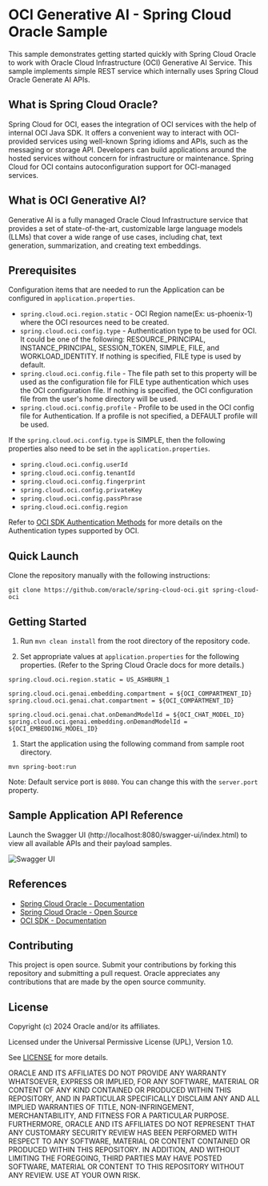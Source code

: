 # OCI Generative AI - Spring Cloud Oracle Sample

This sample demonstrates getting started quickly with Spring Cloud Oracle to work with Oracle Cloud Infrastructure (OCI) Generative AI Service. This sample implements simple REST service which internally uses Spring Cloud Oracle Generate AI APIs.

## What is Spring Cloud Oracle?

Spring Cloud for OCI, eases the integration of OCI services with the help of internal OCI Java SDK. It offers a convenient way to interact with OCI-provided services using well-known Spring idioms and APIs, such as the messaging or storage API. Developers can build applications around the hosted services without concern for infrastructure or maintenance. Spring Cloud for OCI contains autoconfiguration support for OCI-managed services.

## What is OCI Generative AI?

Generative AI is a fully managed Oracle Cloud Infrastructure service that provides a set of state-of-the-art, customizable large language models (LLMs) that cover a wide range of use cases, including chat, text generation, summarization, and creating text embeddings.

## Prerequisites
Configuration items that are needed to run the Application can be configured in `application.properties`.

* `spring.cloud.oci.region.static` - OCI Region name(Ex: us-phoenix-1) where the OCI resources need to be created.
* `spring.cloud.oci.config.type` - Authentication type to be used for OCI. It could be one of the following: RESOURCE_PRINCIPAL, INSTANCE_PRINCIPAL, SESSION_TOKEN, SIMPLE, FILE, and WORKLOAD_IDENTITY. If nothing is specified, FILE type is used by default.
* `spring.cloud.oci.config.file` - The file path set to this property will be used as the configuration file for FILE type authentication which uses the OCI configuration file. If nothing is specified, the OCI configuration file from the user's home directory will be used.
* `spring.cloud.oci.config.profile` - Profile to be used in the OCI config file for Authentication. If a profile is not specified, a DEFAULT profile will be used.

If the `spring.cloud.oci.config.type` is SIMPLE, then the following properties also need to be set in the `application.properties`.

* `spring.cloud.oci.config.userId`
* `spring.cloud.oci.config.tenantId`
* `spring.cloud.oci.config.fingerprint`
* `spring.cloud.oci.config.privateKey`
* `spring.cloud.oci.config.passPhrase`
* `spring.cloud.oci.config.region`

Refer to [OCI SDK Authentication Methods](https://docs.oracle.com/en-us/iaas/Content/API/Concepts/sdk_authentication_methods.htm) for more details on the Authentication types supported by OCI.

## Quick Launch

Clone the repository manually with the following instructions:

```
git clone https://github.com/oracle/spring-cloud-oci.git spring-cloud-oci
```

## Getting Started

1. Run `mvn clean install` from the root directory of the repository code.

1. Set appropriate values at `application.properties` for the following properties. (Refer to the Spring Cloud Oracle docs for more details.)
```
spring.cloud.oci.region.static = US_ASHBURN_1

spring.cloud.oci.genai.embedding.compartment = ${OCI_COMPARTMENT_ID}
spring.cloud.oci.genai.chat.compartment = ${OCI_COMPARTMENT_ID}

spring.cloud.oci.genai.chat.onDemandModelId = ${OCI_CHAT_MODEL_ID}
spring.cloud.oci.genai.embedding.onDemandModelId = ${OCI_EMBEDDING_MODEL_ID}
```
1. Start the application using the following command from sample root directory.
```
mvn spring-boot:run
```

Note: Default service port is `8080`. You can change this with the  `server.port` property.

## Sample Application API Reference

Launch the Swagger UI (http://localhost:8080/swagger-ui/index.html) to view all available APIs and their payload samples.

![Swagger UI](./images/swagger-ui.png)

## References
* [Spring Cloud Oracle - Documentation](#)
* [Spring Cloud Oracle - Open Source](https://github.com/oracle/spring-cloud-oci)
* [OCI SDK - Documentation](https://docs.oracle.com/en-us/iaas/Content/API/Concepts/sdks.htm)

## Contributing
This project is open source.  Submit your contributions by forking this repository and submitting a pull request.  Oracle appreciates any contributions that are made by the open source community.

## License
Copyright (c) 2024 Oracle and/or its affiliates.

Licensed under the Universal Permissive License (UPL), Version 1.0.

See [LICENSE](../../LICENSE.txt) for more details.

ORACLE AND ITS AFFILIATES DO NOT PROVIDE ANY WARRANTY WHATSOEVER, EXPRESS OR IMPLIED, FOR ANY SOFTWARE, MATERIAL OR CONTENT OF ANY KIND CONTAINED OR PRODUCED WITHIN THIS REPOSITORY, AND IN PARTICULAR SPECIFICALLY DISCLAIM ANY AND ALL IMPLIED WARRANTIES OF TITLE, NON-INFRINGEMENT, MERCHANTABILITY, AND FITNESS FOR A PARTICULAR PURPOSE.  FURTHERMORE, ORACLE AND ITS AFFILIATES DO NOT REPRESENT THAT ANY CUSTOMARY SECURITY REVIEW HAS BEEN PERFORMED WITH RESPECT TO ANY SOFTWARE, MATERIAL OR CONTENT CONTAINED OR PRODUCED WITHIN THIS REPOSITORY. IN ADDITION, AND WITHOUT LIMITING THE FOREGOING, THIRD PARTIES MAY HAVE POSTED SOFTWARE, MATERIAL OR CONTENT TO THIS REPOSITORY WITHOUT ANY REVIEW. USE AT YOUR OWN RISK. 